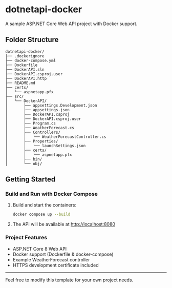 # dotnetapi-docker

A sample ASP.NET Core Web API project with Docker support.

## Folder Structure

```
dotnetapi-docker/
├── .dockerignore
├── docker-compose.yml
├── Dockerfile
├── DockerAPI.sln
├── DockerAPI.csproj.user
├── DockerAPI.http
├── README.md
├── certs/
│   └── aspnetapp.pfx
├── src/
│   └── DockerAPI/
│       ├── appsettings.Development.json
│       ├── appsettings.json
│       ├── DockerAPI.csproj
│       ├── DockerAPI.csproj.user
│       ├── Program.cs
│       ├── WeatherForecast.cs
│       ├── Controllers/
│       │   └── WeatherForecastController.cs
│       ├── Properties/
│       │   └── launchSettings.json
│       ├── certs/
│       │   └── aspnetapp.pfx
│       ├── bin/
│       └── obj/
```

## Getting Started

### Build and Run with Docker Compose

1. Build and start the containers:
   ```sh
   docker compose up --build
   ```
2. The API will be available at [http://localhost:8080](http://localhost:8080)

### Project Features
- ASP.NET Core 8 Web API
- Docker support (Dockerfile & docker-compose)
- Example WeatherForecast controller
- HTTPS development certificate included

---
Feel free to modify this template for your own project needs.